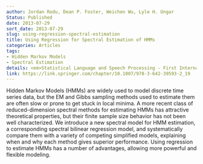 ```yaml
---
author: Jordan Rodu, Dean P. Foster, Weichen Wu, Lyle H. Ungar
Status: Published
date: 2013-07-29
sort_date: 2013-07-29
slug: using-regression-spectral-estimation
title: Using Regression for Spectral Estimation of HMMs
categories: Articles
tags:
- Hidden Markov Models
- Spectral Estimation
details: <em>Statistical Language and Speech Processing - First International Conference. Proceedings. Lecture Notes in Computer Science 7978, Springer</em>
link: https://link.springer.com/chapter/10.1007/978-3-642-39593-2_19
---
```


Hidden Markov Models (HMMs) are widely used to model discrete time series data, but the EM and Gibbs sampling methods used to estimate them are often slow or prone to get stuck in local minima. A more recent class of reduced-dimension spectral methods for estimating HMMs has attractive theoretical properties, but their finite sample size behavior has not been well characterized. We introduce a new spectral model for HMM estimation, a corresponding spectral bilinear regression model, and systematically compare them with a variety of competing simplified models, explaining when and why each method gives superior performance. Using regression to estimate HMMs has a number of advantages, allowing more powerful and flexible modeling.
